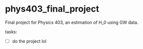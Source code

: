 # phys403_final_project
Final project for Physics 403, an estimation of H_0 using GW data.

tasks:
- [ ] do the project lol

